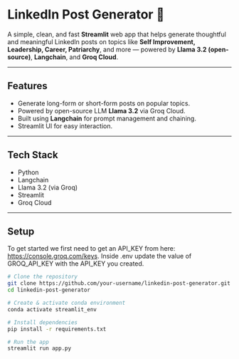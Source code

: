 # LinkedIn Post Generator 📝

A simple, clean, and fast **Streamlit** web app that helps generate thoughtful and meaningful LinkedIn posts on topics like **Self Improvement, Leadership, Career, Patriarchy**, and more — powered by **Llama 3.2 (open-source)**, **Langchain**, and **Groq Cloud**.

---

## Features

- Generate long-form or short-form posts on popular topics.
- Powered by open-source LLM **Llama 3.2** via Groq Cloud.
- Built using **Langchain** for prompt management and chaining.
- Streamlit UI for easy interaction.

---

## Tech Stack

- Python
- Langchain
- Llama 3.2 (via Groq)
- Streamlit
- Groq Cloud

---

## Setup

To get started we first need to get an API_KEY from here: https://console.groq.com/keys. Inside .env update the value of GROQ_API_KEY with the API_KEY you created.

```bash
# Clone the repository
git clone https://github.com/your-username/linkedin-post-generator.git
cd linkedin-post-generator

# Create & activate conda environment
conda activate streamlit_env

# Install dependencies
pip install -r requirements.txt

# Run the app
streamlit run app.py
